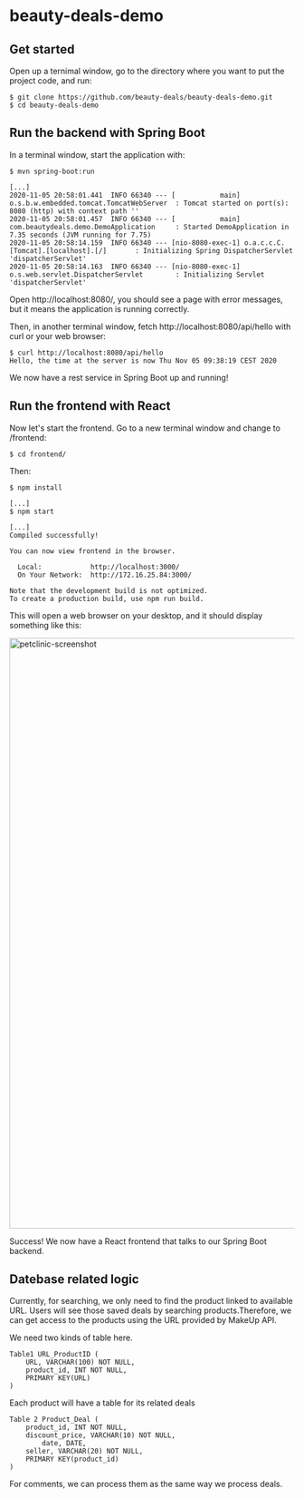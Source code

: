 # beauty-deals-demo

## Get started
Open up a ternimal window, go to the directory where you want to put the project code, and run:
```
$ git clone https://github.com/beauty-deals/beauty-deals-demo.git
$ cd beauty-deals-demo
```

## Run the backend with Spring Boot
In a terminal window, start the application with:
```
$ mvn spring-boot:run 

[...]
2020-11-05 20:58:01.441  INFO 66340 --- [           main] o.s.b.w.embedded.tomcat.TomcatWebServer  : Tomcat started on port(s): 8080 (http) with context path ''
2020-11-05 20:58:01.457  INFO 66340 --- [           main] com.beautydeals.demo.DemoApplication     : Started DemoApplication in 7.35 seconds (JVM running for 7.75)
2020-11-05 20:58:14.159  INFO 66340 --- [nio-8080-exec-1] o.a.c.c.C.[Tomcat].[localhost].[/]       : Initializing Spring DispatcherServlet 'dispatcherServlet'
2020-11-05 20:58:14.163  INFO 66340 --- [nio-8080-exec-1] o.s.web.servlet.DispatcherServlet        : Initializing Servlet 'dispatcherServlet'

```
Open http://localhost:8080/, you should see a page with error messages, but it means the application is running correctly.

Then, in another terminal window, fetch http://localhost:8080/api/hello with curl or your web browser:
```
$ curl http://localhost:8080/api/hello
Hello, the time at the server is now Thu Nov 05 09:38:19 CEST 2020
```
We now have a rest service in Spring Boot up and running!

## Run the frontend with React
Now let's start the frontend. Go to a new terminal window and change to /frontend:
```
$ cd frontend/
```
Then:
```
$ npm install

[...]
$ npm start

[...]
Compiled successfully!

You can now view frontend in the browser.

  Local:            http://localhost:3000/
  On Your Network:  http://172.16.25.84:3000/

Note that the development build is not optimized.
To create a production build, use npm run build.
```
This will open a web browser on your desktop, and it should display something like this:

<img width="1042" alt="petclinic-screenshot" src="https://github.com/kantega/react-and-spring/raw/master/frontend.png">

Success! We now have a React frontend that talks to our Spring Boot backend. 

## Datebase related logic

Currently, for searching, we only need to find the product linked to available URL.
Users will see those saved deals by searching products.Therefore, we can get access to the products using the URL provided by MakeUp API.

We need two kinds of table here.

```
Table1 URL_ProductID (
	URL, VARCHAR(100) NOT NULL,
	product_id, INT NOT NULL,
	PRIMARY KEY(URL)
)
```

Each product will have a table for its related deals

```
Table 2 Product_Deal (
	product_id, INT NOT NULL,
	discount_price, VARCHAR(10) NOT NULL,
        date, DATE,
	seller, VARCHAR(20) NOT NULL,
	PRIMARY KEY(product_id)
)
```

For comments, we can process them as the same way we process deals.
